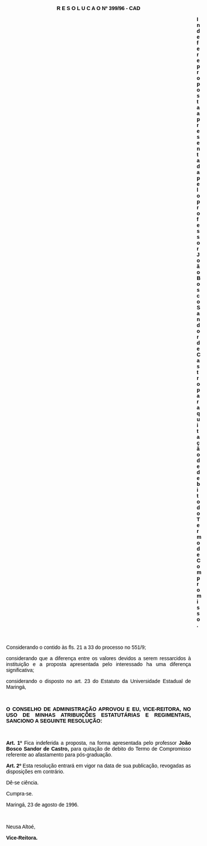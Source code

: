 <BODY TEXT="#000000">

<B><FONT FACE="Arial"><P ALIGN="CENTER">R E S O L U C A O Nº 399/96 - CAD</P>
</B><P ALIGN="JUSTIFY"></P><DIR>
<DIR>
<DIR>
<DIR>
<DIR>
<DIR>
<DIR>
<DIR>
<DIR>
<DIR>
<DIR>
<DIR>
<DIR>

<B><P ALIGN="JUSTIFY">Indefere proposta apresentada pelo professor Jo&atilde;o Bosco Sandor de Castro para quita&ccedil;&atilde;o de debito do Termo de Compromisso.</P>
</B><P ALIGN="JUSTIFY"></P>
<P ALIGN="JUSTIFY">&nbsp;</P></DIR>
</DIR>
</DIR>
</DIR>
</DIR>
</DIR>
</DIR>
</DIR>
</DIR>
</DIR>
</DIR>
</DIR>
</DIR>

<P ALIGN="JUSTIFY">Considerando o contido &agrave;s fls. 21 a 33 do processo no 551/9;</P>
<P ALIGN="JUSTIFY">considerando que a diferen&ccedil;a entre os valores devidos a serem ressarcidos &agrave; institui&ccedil;&atilde;o e a proposta apresentada pelo interessado ha uma diferen&ccedil;a significativa;</P>
<P ALIGN="JUSTIFY">considerando o disposto no art. 23 do Estatuto da Universidade Estadual de Maring&aacute;,</P>
<P ALIGN="JUSTIFY"></P>
<P ALIGN="JUSTIFY">&nbsp;</P>
<B><P ALIGN="JUSTIFY">O CONSELHO DE ADMINISTRA&Ccedil;&Atilde;O APROVOU E EU, VICE-REITORA, NO USO DE MINHAS ATRIBUI&Ccedil;&Otilde;ES ESTATUT&Aacute;RIAS E REGIMENTAIS, SANCIONO A SEGUINTE RESOLU&Ccedil;&Atilde;O:</P>
</B><P ALIGN="JUSTIFY"></P>
<P ALIGN="JUSTIFY">&nbsp;</P>
<B><P ALIGN="JUSTIFY">Art. 1º</B> Fica indeferida a proposta, na forma apresentada pelo professor <B>Jo&atilde;o Bosco Sandor de Castro,</B> para quita&ccedil;&atilde;o de debito do Termo de Compromisso referente ao afastamento para p&oacute;s-gradua&ccedil;&atilde;o.</P>
<B><P ALIGN="JUSTIFY">Art. 2º</B> Esta resolu&ccedil;&atilde;o entrar&aacute; em vigor na data de sua publica&ccedil;&atilde;o, revogadas as disposi&ccedil;&otilde;es em contr&aacute;rio. </P>
<P ALIGN="JUSTIFY">D&ecirc;-se ci&ecirc;ncia.</P>
<P ALIGN="JUSTIFY">Cumpra-se.</P>
<P ALIGN="JUSTIFY">Maring&aacute;, 23 de agosto de 1996.</P>
<P ALIGN="JUSTIFY"></P>
<P ALIGN="JUSTIFY">&nbsp;</P>
<P ALIGN="JUSTIFY">Neusa Alto&eacute;, </P>
<B><P ALIGN="JUSTIFY">Vice-Reitora.</P>
</B><P ALIGN="JUSTIFY"></P></FONT></BODY>
